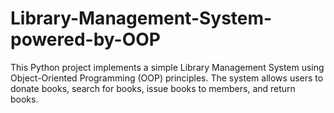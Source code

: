 # Library-Management-System-powered-by-OOP
This Python project implements a simple Library Management System using Object-Oriented Programming (OOP) principles. The system allows users to donate books, search for books, issue books to members, and return books.
